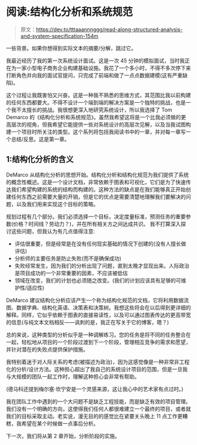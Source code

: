 # 阅读:结构化分析和系统规范

> 原文：<https://dev.to/tttaaannnggg/read-along-structured-analysis-and-system-specification-154m>

一些背景。如果你想得到实际文本的摘要/分解，跳过它。

我最近经历了我的第一次系统设计面试。这是一次 45 分钟的模拟面试，当时我正在为一家小型电子商务企业构建基础设施。我花了一个多小时，不得不多次停下来打断角色并向我的面试官提问，只完成了前端和做了一点点数据建模(这有严重缺陷)。

这个过程让我既害怕又兴奋。这是一种我不熟悉的思维方式，其范围比我以前构建的任何东西都要大。不得不设计一个端到端的解决方案是一个独特的挑战，也是一个我不太擅长的挑战。我很想更深入地研究系统设计，所以我选择了 Tom Demarco 的《结构化分析和系统规范》。虽然我希望这将是一个比我必须做的更高层次的视角，但我希望它能提供一些对系统设计的高层次见解，以及当我试图构建一个项目时所关注的类型。这个系列将包括我阅读书中的一章，并对每一章写一个总结/反思。这是第一章。

## 1:结构化分析的含义

DeMarco 从结构化分析的思想开始。结构化分析和结构化规范为我们提供了系统的概念性概述。这是一个设计文档，非常依赖于图表和可视化，它们是为了快速传达我们希望构建的系统的结构而构建的。这种方法的缺点是在我们能够真正开始创建任何东西之前需要大量的开销，但是它的优点是需要清楚地理解我们要解决的问题，以及我们用来实现这个目标的策略。

规划过程有几个部分。我们必须选择一个目标，决定度量标准，预测任务的重要参数(价格？时间线？劳动力？)，并在所有相关方之间达成共识。
我不打算深入探讨这些问题，但我认为有几点值得注意:

*   评估很重要，但是经常是在没有任何现实基础的情况下创建的(没有人擅长做评估)
*   分析师的主要任务是防止失败(而不是确保成功)
*   失败经常发生，因为我们的分析出现了问题，直到太晚才显现出来。人际政治是项目成功的一个非常重要的因素，不应该被低估
*   领域在改变，我们的计划也必须随之改变。(我们的计划应该具有足够的可维护性/适应性)

DeMarco 建议结构化分析应该产生一个称为结构化规范的文档，它将利用数据流图、数据字典、结构化英语、决策表和决策树。我想这些将会在以后得到更详细的解释。同样，它似乎依赖于图表的直接易读性，以及可以通过图表传达的更高带宽的信息(与纯文本文档相反——讽刺的是，我正在写关于它的博客，嗯？)

总的来说，这种类型的分析似乎是一种调解练习。您的任务是将不同的任务整合在一起，轻松地从项目的一个阶段过渡到下一个阶段，管理相互竞争的需求和愿望，并针对潜在的失败点提供保护措施。

我特别着迷于对人际关系的考虑(被描述为政治)，因为这感觉像是一种非常非工程化的分析/设计方法。这种担心超出了我自己的系统设计项目的范围，但是一旦我与大规模的团队一起工作时，理解这种担心会非常有帮助。

(德马科还提到梅尔塞·坎宁安是一个灵感来源，这让我心中的艺术家有点过时。)

我在团队工作中遇到的一个大问题不是缺乏工程技能，而是缺乏有效的项目管理。我们没有一个明确的方向，这使得我们任何人都很难建立一个最终的项目，或者就我们的目标采取主动。老实说，漫无目的的感觉比在紧要关头晚上 11 点工作更糟糕，我希望在某个时候做一点事后分析。

下一次，我们将从第 2 章开始，分析阶段的实施。